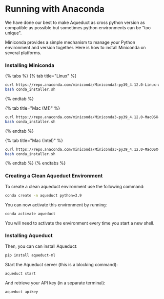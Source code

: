 # Running with Anaconda

We have done our best to make Aqueduct as cross python version as compatible as possible but sometimes python environments can be "too unique".

Miniconda provides a simple mechanism to manage your Python environment and version together. Here is how to install Miniconda on several platforms.

### Installing Miniconda

{% tabs %}
{% tab title="Linux" %}
```bash
curl https://repo.anaconda.com/miniconda/Miniconda3-py39_4.12.0-Linux-x86_64.sh --output conda_installer.sh
bash conda_installer.sh
```
{% endtab %}

{% tab title="Mac (M1)" %}
```bash
curl https://repo.anaconda.com/miniconda/Miniconda3-py39_4.12.0-MacOSX-arm64.sh --output conda_installer.sh
bash conda_installer.sh
```
{% endtab %}

{% tab title="Mac (Intel)" %}
```bash
curl https://repo.anaconda.com/miniconda/Miniconda3-py39_4.12.0-MacOSX-x86_64.sh --output conda_installer.sh
bash conda_installer.sh
```
{% endtab %}
{% endtabs %}

### Creating a Clean Aqueduct Environment

To create a clean aqueduct environment use the following command:

```bash
conda create -n aqueduct python=3.9
```

You can now activate this environment by running:

```bash
conda activate aqueduct
```

You will need to activate the environment every time you start a new shell.

### Installing Aqueduct

Then, you can can install Aqueduct:

```bash
pip install aqueduct-ml
```

Start the Aqueduct server (this is a blocking command):

```bash
aqueduct start
```

And retrieve your API key (in a separate terminal):

```bash
aqueduct apikey
```
